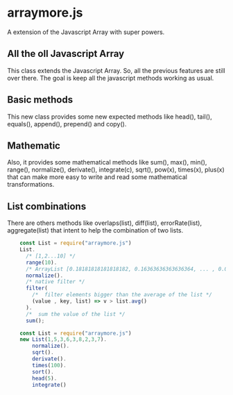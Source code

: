 # arraymore.js

A extension of the Javascript Array with super powers.

## All the oll Javascript Array

This class extends the Javascript Array. So, all the previous features are still over there. The goal is keep all the javascript methods working as usual.

## Basic methods

This new class provides some new expected methods like head(), tail(), equals(), append(), prepend() and copy(). 

## Mathematic

Also, it provides some mathematical methods like sum(), max(), min(), range(), normalize(), derivate(), integrate(c), sqrt(), pow(x), times(x), plus(x) that can make more easy to write and read some mathematical transformations.

## List combinations

There are others methods like overlaps(list), diff(list), errorRate(list), aggregate(list) that intent to help the combination of two lists.

```javascript
    const List = require("arraymore.js")
    List.
      /* [1,2...10] */
      range(10). 
      /* ArrayList [0.18181818181818182, 0.16363636363636364, ... , 0.01818181818181818 ] */
      normalize().
      /* native filter */
      filter(
        /*  filter elements bigger than the average of the list */
        (value , key, list) => v > list.avg()
      ).
      /*  sum the value of the list */
      sum();
```

```javascript
    const List = require("arraymore.js")
    new List(1,5,3,6,3,8,2,3,7).
        normalize().
        sqrt().
        derivate().
        times(100).
        sort().
        head(5).
        integrate()
```
